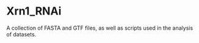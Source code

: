 # Xrn1_RNAi
A collection of FASTA and GTF files, as well as scripts used in the analysis of datasets.
